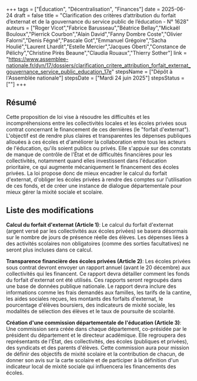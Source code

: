 +++
tags = ["Éducation", "Décentralisation", "Finances"]
date = 2025-06-24
draft = false
title = "Clarification des critères d’attribution du forfait d’externat et de la gouvernance du service public de l’éducation - N° 1628"
auteurs = ["Roger Vicot","Fabrice Barusseau","Béatrice Bellay","Mickaël Bouloux","Pierrick Courbon","Alain David","Fanny Dombre Coste","Olivier Falorni","Denis Fégné","Pascale Got","Emmanuel Grégoire","Sacha Houlié","Laurent Lhardit","Estelle Mercier","Jacques Oberti","Constance de Pélichy","Christine Pirès Beaune","Claudia Rouaux","Thierry Sother"]
link = "https://www.assemblee-nationale.fr/dyn/17/dossiers/clarification_critere_attribution_forfait_externat_gouvernance_service_public_education_17e"
stepsName = ["Dépôt à l'Assemblée nationale"]
stepsDate = ["Mardi 24 juin 2025"]
stepsStatus = [""]
+++

## Résumé

Cette proposition de loi vise à résoudre les difficultés et les incompréhensions entre les collectivités locales et les écoles privées sous contrat concernant le financement de ces dernières (le "forfait d'externat"). L'objectif est de rendre plus claires et transparentes les dépenses publiques allouées à ces écoles et d'améliorer la collaboration entre tous les acteurs de l'éducation, qu'ils soient publics ou privés. Elle s'appuie sur des constats de manque de contrôle de l'État et de difficultés financières pour les collectivités, notamment quand elles investissent dans l'éducation prioritaire, ce qui augmente mécaniquement le financement des écoles privées. La loi propose donc de mieux encadrer le calcul du forfait d'externat, d'obliger les écoles privées à rendre des comptes sur l'utilisation de ces fonds, et de créer une instance de dialogue départementale pour mieux gérer la mixité sociale et scolaire.

## Liste des modifications

**Calcul du forfait d'externat (Article 1)**: Le calcul du forfait d'externat (argent versé par les collectivités aux écoles privées) se basera désormais sur le nombre de jours de présence réelle des élèves. Les dépenses liées à des activités scolaires non obligatoires (comme des sorties facultatives) ne seront plus incluses dans ce calcul.

**Transparence financière des écoles privées (Article 2)**: Les écoles privées sous contrat devront envoyer un rapport annuel (avant le 20 décembre) aux collectivités qui les financent. Ce rapport devra détailler comment les fonds du forfait d'externat ont été utilisés. Ces rapports seront regroupés dans une base de données publique nationale. Le rapport devra inclure des informations comme les frais demandés aux familles, les tarifs de la cantine, les aides sociales reçues, les montants des forfaits d'externat, le pourcentage d'élèves boursiers, des indicateurs de mixité sociale, les modalités de sélection des élèves et le taux de poursuite de scolarité.

**Création d'une commission départementale de l'éducation (Article 3)**: Une commission sera créée dans chaque département, co-présidée par le président du département et le directeur académique. Elle regroupera des représentants de l'État, des collectivités, des écoles (publiques et privées), des syndicats et des parents d'élèves. Cette commission aura pour mission de définir des objectifs de mixité scolaire et la contribution de chacun, de donner son avis sur la carte scolaire et de participer à la définition d'un indicateur local de mixité sociale qui influencera les financements des écoles.
